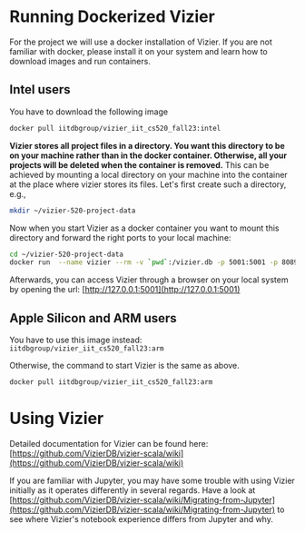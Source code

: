 # Running Dockerized Vizier

For the project we will use a docker installation of Vizier. If you are not familiar with docker, please install it on your system and learn how to download images and run containers.

## Intel users

You have to download the following image

```sh
docker pull iitdbgroup/vizier_iit_cs520_fall23:intel
```

**Vizier stores all project files in a directory. You want this directory to be on your machine rather than in the docker container. Otherwise, all your projects will be deleted when the container is removed.** This can be achieved by mounting a local directory on your machine into the container at the place where vizier stores its files. Let's first create such a directory, e.g.,

```sh
mkdir ~/vizier-520-project-data
```

Now when you start Vizier as a docker container you want to mount this directory and forward the right ports to your local machine:

```sh
cd ~/vizier-520-project-data
docker run  --name vizier --rm -v `pwd`:/vizier.db -p 5001:5001 -p 8089:8089 iitdbgroup/vizier_iit_cs520_fall23:intel -p 5001
```

Afterwards, you can access Vizier through a browser on your local system by opening the url: [http://127.0.0.1:5001](http://127.0.0.1:5001)

## Apple Silicon and ARM users

You have to use this image instead: `iitdbgroup/vizier_iit_cs520_fall23:arm`

Otherwise, the command to start Vizier is the same as above.

```sh
docker pull iitdbgroup/vizier_iit_cs520_fall23:arm
```

# Using Vizier

Detailed documentation for Vizier can be found here: [https://github.com/VizierDB/vizier-scala/wiki](https://github.com/VizierDB/vizier-scala/wiki)

If you are familiar with Jupyter, you may have some trouble with using Vizier initially as it operates differently in several regards. Have a look at [https://github.com/VizierDB/vizier-scala/wiki/Migrating-from-Jupyter](https://github.com/VizierDB/vizier-scala/wiki/Migrating-from-Jupyter) to see where Vizier's notebook experience differs from Jupyter and why.

